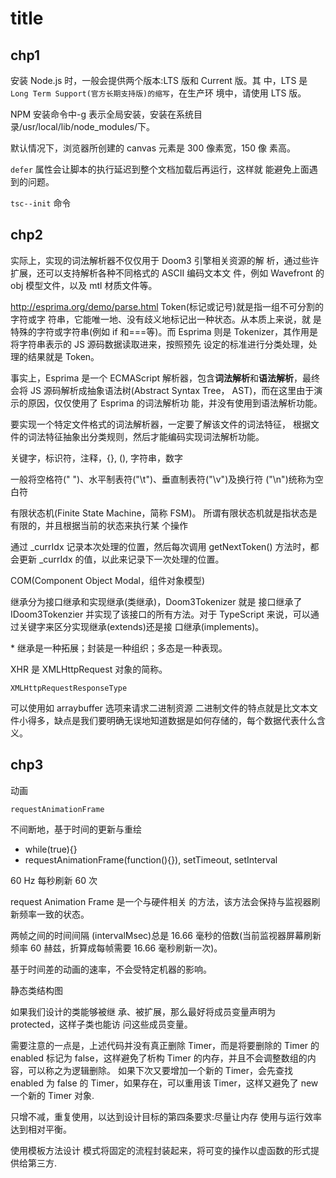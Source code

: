 # title

## chp1

安装 Node.js 时，一般会提供两个版本:LTS 版和 Current 版。其 中，LTS 是 `Long Term Support(官方长期支持版)的缩写`，在生产环 境中，请使用 LTS 版。

NPM 安装命令中-g 表示全局安装，安装在系统目 录/usr/local/lib/node_modules/下。

默认情况下，浏览器所创建的 canvas 元素是 300 像素宽，150 像 素高。

`defer` 属性会让脚本的执行延迟到整个文档加载后再运行，这样就 能避免上面遇到的问题。

`tsc--init` 命令

## chp2

实际上，实现的词法解析器不仅仅用于 Doom3 引擎相关资源的解 析，通过些许扩展，还可以支持解析各种不同格式的 ASCII 编码文本文 件，例如 Wavefront 的 obj 模型文件，以及 mtl 材质文件等。

http://esprima.org/demo/parse.html
Token(标记或记号)就是指一组不可分割的字符或字 符串，它能唯一地、没有歧义地标记出一种状态。从本质上来说，就 是特殊的字符或字符串(例如 if 和===等)。而 Esprima 则是 Tokenizer，其作用是将字符串表示的 JS 源码数据读取进来，按照预先 设定的标准进行分类处理，处理的结果就是 Token。

事实上，Esprima 是一个 ECMAScript 解析器，包含**词法解析**和**语法解析**，最终会将 JS 源码解析成抽象语法树(Abstract Syntax Tree， AST)，而在这里由于演示的原因，仅仅使用了 Esprima 的词法解析功 能，并没有使用到语法解析功能。

要实现一个特定文件格式的词法解析器，一定要了解该文件的词法特征， 根据文件的词法特征抽象出分类规则，然后才能编码实现词法解析功能。

关键字，标识符，注释，{}, (), 字符串，数字

一般将空格符(" ")、水平制表符("\t")、垂直制表符("\v")及换行符 ("\n")统称为空白符

有限状态机(Finite State Machine，简称 FSM)。 所谓有限状态机就是指状态是有限的，并且根据当前的状态来执行某 个操作

通过 \_currIdx 记录本次处理的位置，然后每次调用 getNextToken() 方法时，都会更新 \_currIdx 的值，以此来记录下一次处理的位置。

COM(Component Object Modal，组件对象模型)

继承分为接口继承和实现继承(类继承)，Doom3Tokenizer 就是 接口继承了 IDoom3Tokenzier 并实现了该接口的所有方法。对于 TypeScript 来说，可以通过关键字来区分实现继承(extends)还是接 口继承(implements)。

\* 继承是一种拓展；封装是一种组织；多态是一种表现。

XHR 是 XMLHttpRequest 对象的简称。

`XMLHttpRequestResponseType`

可以使用如 arraybuffer 选项来请求二进制资源
二进制文件的特点就是比文本文件小得多，缺点是我们要明确无误地知道数据是如何存储的，每个数据代表什么含义。

## chp3

动画

`requestAnimationFrame`

不间断地，基于时间的更新与重绘

- while(true){}
- requestAnimationFrame(function(){}), setTimeout, setInterval

60 Hz 每秒刷新 60 次

request Animation Frame 是一个与硬件相关 的方法，该方法会保持与监视器刷新频率一致的状态。

两帧之间的时间间隔 (intervalMsec)总是 16.66 毫秒的倍数(当前监视器屏幕刷新频率 60 赫兹，折算成每帧需要 16.66 毫秒刷新一次)。

基于时间差的动画的速率，不会受特定机器的影响。

静态类结构图

如果我们设计的类能够被继 承、被扩展，那么最好将成员变量声明为 protected，这样子类也能访 问这些成员变量。

需要注意的一点是，上述代码并没有真正删除 Timer，而是将要删除的 Timer 的 enabled 标记为 false，这样避免了析构 Timer 的内存，并且不会调整数组的内容，可以称之为逻辑删除。
如果下次又要增加一个新的 Timer，会先查找 enabled 为 false 的 Timer，如果存在，可以重用该 Timer，这样又避免了 new 一个新的 Timer 对象.

只增不减，重复使用，以达到设计目标的第四条要求:尽量让内存 使用与运行效率达到相对平衡。

使用模板方法设计 模式将固定的流程封装起来，将可变的操作以虚函数的形式提供给第三方.
